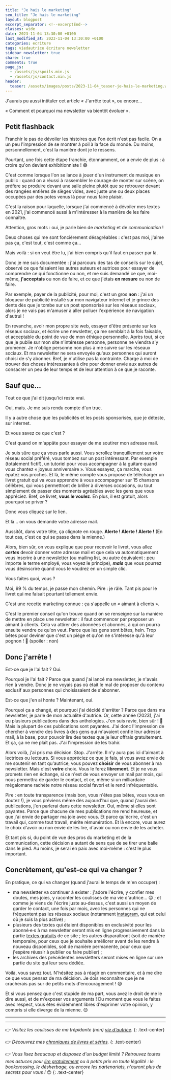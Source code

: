 ```yaml
---
title: "Je hais le marketing"
seo_title: "Je hais le marketing"
layout: blogpost
excerpt_separator: <!--excerptEnd-->
classes: wide
date: 2023-11-04 13:30:00 +0100
last_modified_at: 2023-11-04 13:30:00 +0100
categories: ecriture
tags: viedautrice écriture newsletter
sidebar_newsletter: true
share: true
comments: true
page_js:
  - /assets/js/spoils.min.js
  - /assets/js/contact.min.js
header:
  teaser: /assets/images/posts/2023-11-04_teaser-je-hais-le-marketing.webp
---
```


J'aurais pu aussi intituler cet article «&nbsp;J'arrête tout&nbsp;», ou encore&hellip;
<!--excerptEnd-->
«&nbsp;Comment et pourquoi ma newsletter va bientôt évoluer&nbsp;».


## Petit flashback

Franchir le pas de dévoiler les histoires que l'on écrit n'est pas facile. On a un peu l'impression de se montrer à poil à la face du monde. Du moins, personnellement, c'est la manière dont je le ressens.

Pourtant, une fois cette étape franchie, étonnamment, on a envie de plus&nbsp;: à croire qu'on devient exhibitionniste&nbsp;! 😅

C'est comme lorsque l'on se lance à jouer d'un instrument de musique en public&nbsp;: quand on a réussi à rassembler le courage de monter sur scène, on préfère se produire devant une salle pleine plutôt que se retrouver devant des rangées entières de sièges vides, avec juste une ou deux places occupées par des potes venus là pour nous faire plaisir.

C'est la raison pour laquelle, lorsque j'ai commencé à dévoiler mes textes en 2021, j'ai commencé aussi à m'intéresser à la manière de les faire connaître.

Attention, gros mots&nbsp;: oui, je parle bien de *marketing* et de *communication*&nbsp;!

Deux choses qui me sont foncièrement désagréables&nbsp;: c'est pas moi, j'aime pas ça, c'est tout, c'est comme ça&hellip;

Mais voilà&nbsp;: si on veut être lu, j'ai bien compris qu'il faut en passer par là.

Donc je me suis documentée&nbsp;: j'ai parcouru des tas de conseils sur le sujet, observé ce que faisaient les autres auteurs et autrices pour essayer de comprendre ce qui fonctionne ou non, et me suis demandé ce que, moi-même, **j'acceptais** ou non de faire, et ce que j'étais **en mesure** ou non de faire.

Par exemple, payer de la publicité, pour moi, c'est un gros **non**&nbsp;: j'ai un bloqueur de publicité installé sur mon navigateur internet et je grince des dents dès que je tombe sur un post sponsorisé sur les réseaux sociaux, alors je ne vais pas m'amuser à aller polluer l'expérience de navigation d'autrui&nbsp;!

En revanche, avoir mon propre site web, essayer d'être présente sur les réseaux sociaux, et écrire une newsletter, ça me semblait à la fois faisable, et acceptable du point de vue de mon éthique personnelle. Après tout, si ce que je publie sur mon site n'intéresse personne, personne ne viendra s'y promener. Je n'oblige personne non plus à me suivre sur les réseaux sociaux. Et ma newsletter ne sera envoyée qu'aux personnes qui auront choisi de s'y abonner. Bref, je n'utilise pas la contrainte. Charge à moi de trouver des choses intéressantes à dire pour donner envie aux autres de consacrer un peu de leur temps et de leur attention à ce que je raconte.


## Sauf que&hellip;

Tout ce que j'ai dit jusqu'ici reste vrai.

Oui, mais. Je me suis rendu compte d'un truc.

Il y a autre chose que les publicités et les posts sponsorisés, que je déteste, sur internet.

Et vous savez ce que c'est&nbsp;?

C'est quand on m'appâte pour essayer de me soutirer mon adresse mail.

Je suis sûre que ça vous parle aussi. Vous scrollez tranquillement sur votre réseau social préféré, vous tombez sur un post intéressant. Par exemple (totalement fictif), un tutoriel pour vous accompagner à la guitare quand vous chantez &laquo;&nbsp;joyeux anniversaire&nbsp;&raquo;. Vous essayez, ça marche, vous épatez vos proches. Et là, le même compte vous propose de télécharger un livret gratuit qui va vous apprendre à vous accompagner sur 15 chansons célèbres, qui vous permettront de briller à diverses occasions, ou tout simplement de passer des moments agréables avec les gens que vous appréciez. Bref, ce livret, **vous le voulez**. En plus, il est gratuit, alors pourquoi se priver&nbsp;?

Donc vous cliquez sur le lien.

Et là&hellip; on vous demande votre adresse mail.

Aussitôt, dans votre tête, ça clignote en rouge. **Alerte&nbsp;! Alerte&nbsp;! Alerte&nbsp;!** (En tout cas, c'est ce qui se passe dans la mienne.)

Alors, bien sûr, on vous explique que pour recevoir le livret, vous allez ***certes*** devoir donner votre adresse mail et que cela va automatiquement vous inscrire à une newsletter (ou mailing list, ou autre équivalent&nbsp;: peu importe le terme employé, vous voyez le principe), ***mais*** que vous pourrez vous désinscrire quand vous le voudrez en un simple clic.

Vous faites quoi, vous&nbsp;?

Moi, 99&nbsp;% du temps, je passe mon chemin. Pire&nbsp;: je râle. Tant pis pour le livret qui me faisait pourtant tellement envie.

C'est une recette marketing connue&nbsp;: ça s'appelle un &laquo;&nbsp;aimant à clients&nbsp;&raquo;.

C'est le premier conseil qu'on trouve quand on se renseigne sur la manière de mettre en place une newsletter&nbsp;: il faut commencer par proposer un aimant à clients. Cela va attirer des abonnées et abonnés, à qui on pourra ensuite vendre ce qu'on veut. Parce que les gens sont bêtes, hein. Trop bêtes pour deviner que c'est un piège et qu'on ne s'intéresse qu'à leur pognon&nbsp;! 🤡 (spoiler&nbsp;: non)


## Donc j'arrête&nbsp;!

Est-ce que je l'ai fait&nbsp;? Oui.

Pourquoi je l'ai fait&nbsp;? Parce que quand j'ai lancé ma newsletter, je n'avais rien à vendre. Donc je ne voyais pas où était le mal de proposer du contenu exclusif aux personnes qui choisissaient de s'abonner.

Est-ce que j'en ai honte&nbsp;? Maintenant, oui.

Pourquoi ça a changé, et pourquoi j'ai décidé d'arrêter&nbsp;? Parce que dans ma newsletter, je parle de mon actualité d'autrice. Or, cette année (2023), j'ai eu plusieurs publications dans des anthologies. J'en suis ravie, bien sûr&nbsp;! 🥰 Mais la plupart de ces publications sont payantes. J'ai donc l'impression de chercher à vendre des livres à des gens qui m'avaient confié leur adresse mail, à la base, pour pouvoir lire des textes que je leur offrais gratuitement. Et ça, ça ne me plaît pas. J'ai l'impression de les trahir.

Alors voilà, j'ai pris ma décision. Stop. J'arrête. Il n'y aura pas ici d'aimant à lectrices ou lecteurs. Si vous appréciez ce que je fais, si vous avez envie de me soutenir en tant qu'autrice, vous pouvez **choisir** de vous abonner à ma newsletter. Mais c'est **votre** choix. Vous le ferez **librement**. Et je ne vous promets rien en échange, si ce n'est de vous envoyer un mail par mois, qui nous permettra de garder le contact, et ce, même si un milliardaire mégalomane rachète notre réseau social favori et le rend infréquentable. 

Pire&nbsp;: en toute transparence (mais bon, vous n'êtes pas bêtes, vous vous en doutez&nbsp;!), je vous préviens même dès aujourd'hui que, quand j'aurai des publications, j'en parlerai dans cette newsletter. Oui, même si elles sont payantes. Parce que chacune de mes publications me rend heureuse, et que j'ai envie de partager ma joie avec vous. Et parce qu'écrire, c'est un travail qui, comme tout travail, mérite rémunération. Et là encore, vous aurez le choix d'avoir ou non envie de les lire, d'avoir ou non envie de les acheter.

Et tant pis si, du point de vue des pros du marketing et de la communication, cette décision a autant de sens que de se tirer une balle dans le pied. Au moins, je serai en paix avec moi-même&nbsp;: c'est le plus important.


## Concrètement, qu'est-ce qui va changer&nbsp;?

En pratique, ce qui va changer (quand j'aurai le temps de m'en occuper)&nbsp;:

* ma newsletter va continuer à exister&nbsp;: j'adore l'écrire, y confier mes doutes, mes joies, y raconter les coulisses de ma vie d'autrice&hellip;&nbsp;😊&nbsp;; et comme je viens de l'écrire juste au-dessus, c'est aussi un moyen de garder le contact, une fois par mois, avec les personnes qui ne fréquentent pas les réseaux sociaux (notamment <a href="https://www.instagram.com/cathphanvan/" target="_blank">instagram</a>, qui est celui où je suis la plus active)&nbsp;;
* plusieurs des textes qui étaient disponibles en exclusivité pour les abonné·e·s à ma newsletter seront mis en ligne progressivement dans la partie [textes gratuits](/echantillons) de ce site&nbsp;; les autres disparaîtront (soit de manière temporaire, pour ceux que je souhaite améliorer avant de les rendre à nouveau disponibles, soit de manière permanente, pour ceux que j'espère réussir à publier ou faire publier)&nbsp;;
* les archives des précédentes newsletters seront mises en ligne sur une partie du site qui leur sera dédiée.


Voilà, vous savez tout. N'hésitez pas à réagir en commentaire, et à me dire ce que vous pensez de ma décision. Je dois reconnaître que je ne cracherais pas sur de petits mots d'encouragement&nbsp;! 😅

Et si vous pensez que c'est stupide de ma part, vous avez le droit de me le dire aussi, et de m'exposer vos arguments&nbsp;! Du moment que vous le faites avec respect, vous êtes évidemment libres d'exprimer votre opinion, y compris si elle diverge de la mienne. 😊


---
---
👉 *Visitez les coulisses de ma trépidante (non) [vie d'autrice](/blog/tags#viedautrice).*
{: .text-center}

👉 *Découvrez mes [chroniques de livres et séries](/blog/tags#chronique).*
{: .text-center}

👉 *Vous lisez beaucoup et disposez d'un budget limité&nbsp;? Retrouvez toutes mes astuces pour [lire gratuitement](/lecture/2022/08/22/lire-gratuitement.html) ou à petits prix en toute légalité&nbsp;: le bookcrossing, le désherbage, ou encore les partenariats, n'auront plus de secrets pour vous&nbsp;!* 😉
{: .text-center}